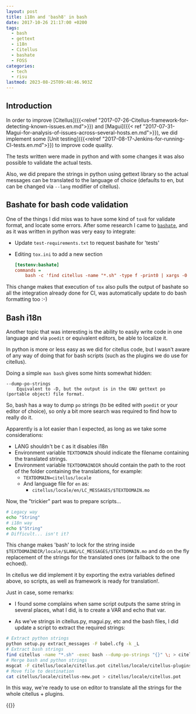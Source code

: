 ```yaml
---
layout: post
title: i18n and 'bash8' in bash
date: 2017-10-26 21:17:00 +0200
tags:
  - bash
  - gettext
  - i18n
  - Citellus
  - bashate
  - FOSS
categories:
  - tech
  - risu
lastmod: 2023-08-25T09:48:46.903Z
---
```


## Introduction

In order to improve [Citellus]({{<relref "2017-07-26-Citellus-framework-for-detecting-known-issues.en.md">}}) and [Magui]({{< ref "2017-07-31-Magui-for-analysis-of-issues-across-several-hosts.en.md">}}), we did implement some [Unit testing]({{<relref "2017-08-17-Jenkins-for-running-CI-tests.en.md">}}) to improve code quality.

The tests written were made in python and with some changes it was also possible to validate the actual tests.

Also, we did prepare the strings in python using gettext library so the actual messages can be translated to the language of choice (defaults to en, but can be changed via `--lang` modifier of citellus).

## Bashate for bash code validation

One of the things I did miss was to have some kind of `tox8` for validate format, and locate some errors. After some research I came to
[`bashate`](https://github.com/openstack-dev/bashate), and as it was written in python was very easy to integrate:

- Update `test-requirements.txt` to request bashate for 'tests'
- Editing `tox.ini` to add a new section

  ```ini
  [testenv:bashate]
  commands =
      bash -c 'find citellus -name "*.sh" -type f -print0 | xargs -0 bashate -i E006'
  ```

This change makes that execution of `tox` also pulls the output of bashate so all the integration already done for CI, was automatically update to do bash formatting too :-)

## Bash i18n

Another topic that was interesting is the ability to easily write code in one language and via `poedit` or equivalent editors, be able to localize it.

In python is more or less easy as we did for citellus code, but I wasn't aware of any way of doing that for bash scripts (such as the plugins we do use for citellus).

Doing a simple `man bash` gives some hints somewhat hidden:

```
--dump-po-strings
    Equivalent to -D, but the output is in the GNU gettext po (portable object) file format.
```

So, bash has a way to dump `po` strings (to be edited with `poedit` or your editor of choice), so only a bit more search was required to find how to really do it.

Apparently is a lot easier than I expected, as long as we take some considerations:

- LANG shouldn't be `C` as it disables i18n
- Environment variable `TEXTDOMAIN` should indicate the filename containing the translated strings.
- Environment variable `TEXTDOMAINDIR` should contain the path to the root of the folder containing the translations, for example:
  - `TEXTDOMAIN=citellus/locale`
  - And language file for `en` as:
    - `citellus/locale/en/LC_MESSAGES/$TEXTDOMAIN.mo`

Now, the "trickier" part was to prepare scripts...

```sh
# Legacy way
echo "String"
# i18n way
echo $"String"
# Difficult... isn't it?
```

This change makes 'bash' to lock for the string inside `$TEXTDOMAINDIR/locale/$LANG/LC_MESSAGES/$TEXTDOMAIN.mo` and do on the fly replacement of the strings for the translated ones (or fallback to the one echoed).

In citellus we did implement it by exporting the extra variables defined above, so scripts, as well as framework is ready for translation!.

Just in case, some remarks:

- I found some complains when same script outputs the same string in several places, what I did, is to create a VAR and echo that var.

- As we've strings in citellus.py, magui.py, etc and the bash files, I did update a script to extract the required strings:

```sh
# Extract python strings
python setup.py extract_messages -F babel.cfg -k _L
# Extract bash strings
find citellus -name "*.sh" -exec bash --dump-po-strings "{}" \; > citellus/locale/citellus-plugins.pot
# Merge bash and python strings
msgcat -F citellus/locale/citellus.pot citellus/locale/citellus-plugins.pot > citellus/locale/citellus-new.pot
# Move file to destination
cat citellus/locale/citellus-new.pot > citellus/locale/citellus.pot
```

In this way, we're ready to use on editor to translate all the strings for the whole citellus + plugins.

{{<enjoy>}}
